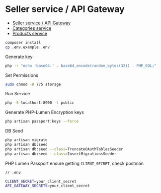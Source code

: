 # Seller service / API Gateway

- [Seller service / API Gateway](https://github.com/soulaimaneyahya/x2microservices-seller-service)
- [Categories service](https://github.com/soulaimaneyahya/x2microservices-categories-service)
- [Products service](https://github.com/soulaimaneyahya/x2microservices-products-service)

```sh
composer install
cp .env.example .env
```

Generate key
```sh
php -r "echo 'base64:' . base64_encode(random_bytes(32)) . PHP_EOL;"
```

Set Permissions
```sh
sudo chmod -R 775 storage
```

Run Service
```sh
php -S localhost:8000 -t public
```

Generate PHP-Lumen Encryption keys
```sh
php artisan passport:keys --force
```

DB Seed
```sh
php artisan migrate
php artisan db:seed
php artisan db:seed --class=TruncateOAuthTablesSeeder
php artisan db:seed --class=InsertMigrationsSeeder
```

PHP Lumen Passport
ensure getting `CLIENT_SECRET`, check postman

```sh
// .env

CLIENT_SECRET=your_client_secret
API_GATEWAY_SECRETS=your_client_secret
```

